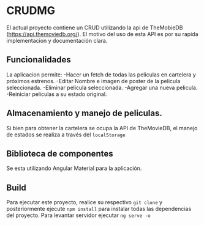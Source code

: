 # CRUDMG

El actual proyecto contiene un CRUD utilizando la api de TheMobieDB (https://api.themoviedb.org/). El motivo del uso de esta API es por su rapida implementacion y
documentación clara.

## Funcionalidades

La aplicacion permite:
-Hacer un fetch de todas las peliculas en cartelera y próximos estrenos. 
-Editar Nombre e imagen de poster de la pelicula seleccionada.
-Eliminar pelicula seleccionada.
-Agregar una nueva pelicula.
-Reiniciar peliculas a su estado original.

## Almacenamiento y manejo de peliculas.

Si bien para obtener la cartelera se ocupa la API de TheMovieDB, el manejo de estados se realiza a través del  `localStorage`

## Biblioteca de componentes

Se esta utilizando Angular Material para la aplicación.

## Build

Para ejecutar este proyecto, realice su respectivo  `git clone` y posteriormente ejecute `npm install` para instalar todas las dependencias del proyecto.
Para levantar servidor ejecutar `ng serve -o`

